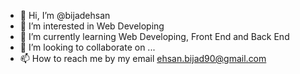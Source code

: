 - 👋 Hi, I’m @bijadehsan
- 👀 I’m interested in Web Developing
- 🌱 I’m currently learning Web Developing, Front End and Back End
- 💞️ I’m looking to collaborate on ...
- 📫 How to reach me by my email ehsan.bijad90@gmail.com

<!---
bijadehsan/bijadehsan is a ✨ special ✨ repository because its `README.md` (this file) appears on your GitHub profile.
You can click the Preview link to take a look at your changes.
--->
